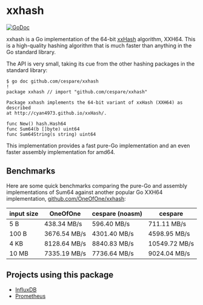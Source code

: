 # xxhash

[![GoDoc](https://godoc.org/github.com/cespare/xxhash?status.svg)](https://godoc.org/github.com/cespare/xxhash)

xxhash is a Go implementation of the 64-bit
[xxHash](http://cyan4973.github.io/xxHash/) algorithm, XXH64. This is a
high-quality hashing algorithm that is much faster than anything in the Go
standard library.

The API is very small, taking its cue from the other hashing packages in the
standard library:

    $ go doc github.com/cespare/xxhash                                                                                                                                                                                              !
    package xxhash // import "github.com/cespare/xxhash"

    Package xxhash implements the 64-bit variant of xxHash (XXH64) as described
    at http://cyan4973.github.io/xxHash/.

    func New() hash.Hash64
    func Sum64(b []byte) uint64
    func Sum64String(s string) uint64

This implementation provides a fast pure-Go implementation and an even faster
assembly implementation for amd64.

## Benchmarks

Here are some quick benchmarks comparing the pure-Go and assembly
implementations of Sum64 against another popular Go XXH64 implementation,
[github.com/OneOfOne/xxhash](https://github.com/OneOfOne/xxhash):

| input size | OneOfOne | cespare (noasm) | cespare |
| --- | --- | --- | --- |
| 5 B   |  438.34 MB/s |  596.40 MB/s |  711.11 MB/s  |
| 100 B | 3676.54 MB/s | 4301.40 MB/s | 4598.95 MB/s  |
| 4 KB  | 8128.64 MB/s | 8840.83 MB/s | 10549.72 MB/s |
| 10 MB | 7335.19 MB/s | 7736.64 MB/s | 9024.04 MB/s  |

## Projects using this package

- [InfluxDB](https://github.com/influxdata/influxdb)
- [Prometheus](https://github.com/prometheus/prometheus)
